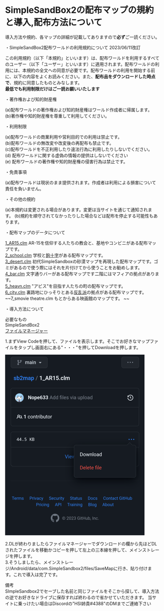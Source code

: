 # SimpleSandBox2の配布マップの規約と導入,配布方法について
導入方法や規約、各マップの詳細が記載してありますので**必ず**ご一読ください。


・SimpleSandBox2配布ワールドの利用規約について 2023/06/11改訂

この利用規約（以下「本規約」といいます）は、配布ワールドを利用するすべてのユーザー（以下「ユーザー」といいます）に適用されます。配布ワールドの利用には、本規約の全文への同意が必要です。配布ワールドの利用を開始する前に、以下の内容をよくお読みください。また、**配布品をダウンロードした時点で**、規約に同意したものとみなします。  
**最低でも利用制限だけはご一読お願いいたします**

・著作権および知的財産権

(a)配布ワールドの著作権および知的財産権はワールド作成者に帰属します。  
(b)著作権や知的財産権を尊重して利用してください。

・利用制限

(a)配布ワールドの商業利用や営利目的での利用は禁止です。  
(b)配布ワールドの無改変や改変後の再配布も禁止です。  
(c)配布ワールドを不正利用したり違法行為に利用したりしないでください。  
(d) 配布ワールドに関する虚偽の情報の提供はしないでください  
(e) 配布ワールドの著作権や知的財産権の侵害行為は禁止です。 

・免責事項

(a)配布ワールドは現状のまま提供されます。作成者は利用による損害について責任を負いません。

・その他の規約

(a)本規約は変更される場合があります。変更は当サイトを通じて通知されます。
(b)規約を順守されてなかったりした場合などは配布を停止する可能性もあります。

・配布マップのデータについて  

[1_AR15.clm](https://github.com/Nope633/sb2map/blob/main/1_AR15.clm) AR-15を信仰する人たちの教会と、基地やコンビニがある配布マップです。  
[2_school.clm](https://github.com/Nope633/sb2map/blob/main/2_school.clm) 学校と[鉤十字](https://ja.wikipedia.org/wiki/%E3%83%8F%E3%83%BC%E3%82%B1%E3%83%B3%E3%82%AF%E3%83%AD%E3%82%A4%E3%83%84)がある配布マップです。  
[3_desert.clm](https://github.com/Nope633/sb2map/blob/main/3_desert.clm) 初代SimpleSandboxの砂漠マップを再現した配布マップです。ゴミがあるので使う際にはそれを片付けてから使うことをお勧めします。  
[4_bar.clm](https://github.com/Nope633/sb2map/blob/main/4_bar.clm) 文字通りバーがある配布マップです二階にはマフィアの拠点があります。  
[5_heavn.clm](https://github.com/Nope633/sb2map/blob/main/5_heavn.clm) "アビス"を目指す人たちの町の配布マップです。  
[6_city.clm](https://github.com/Nope633/sb2map/blob/main/6_city.clm) 裏路地にひっそりとある[反乱派](https://ja.wikipedia.org/wiki/%E3%82%A2%E3%82%A4%E3%83%AB%E3%83%A9%E3%83%B3%E3%83%89%E5%85%B1%E5%92%8C%E8%BB%8D)の拠点がある配布マップです。  
~~7_smovie theatre.clm もとからある映画館のマップです。 ~~


・導入方法について

必要なもの  
SimpleSandBox2  
[ファイルマネージャー](https://play.google.com/store/apps/details?id=com.alphainventor.filemanager) 

1.まずView Codeを押して、ファイルを表示します。そこでお好きなマップファイルをタップし画面右にある"・・・"を押してDownloadを押します。

![画像1](./画像1.png) 
  
2.DLが終わりましたらファイルマネージャーでダウンロードの欄から先ほどDLされたファイルを移動かコピーを押して左上の三本線を押して、メインストレージを押します。   
3.そうしましたら、メインストレージ/Android/data/com.SimpleSandbox2/files/SaveMapに行き、貼り付けます。これで導入は完了です。

備考  
SImpleSandbox2でセーブした名前と同じファイルをそこから探して、導入方法の逆でお好きなドライブに保存すれば終わるので省かせていただきます。 
当サイトに乗っけたい場合はDiscordの"HSI姉貴#4388"のDMまでご連絡下さい








